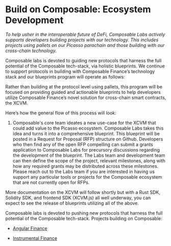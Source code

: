# Build on Composable: Ecosystem Development

*To help usher in the interoperable future of DeFi, 
Composable Labs actively supports developers building projects with our technology. 
This includes projects using pallets on our Picasso parachain and those building with our cross-chain technology.*

Composable labs is devoted to guiding new protocols that harness the full potential of the Composable tech-stack, 
via holistic blueprints.
We continue to support protocols in building with Composable Finance’s technology stack and our blueprints program will 
operate as follows:


Rather than building at the protocol level using pallets, this program will be focused on providing guided and actionable 
blueprints to help developers utilize Composable Finance’s novel solution for cross-chain smart contracts, the XCVM.

Here’s how the general flow of this process will look:
1. Composable's core team ideates a new use-case for the XCVM that could add value to the Picasso ecosystem.
Composable Labs takes this idea and turns it into a comprehensive blueprint.
This blueprint will be posted in a Request for Proposal (RFP) structure on Github. Developers who then find any of the open RFP compelling can submit a grants application to Composable Labs for precursory discussions regarding the development of the blueprint.
The Labs team and development team can then define the scope of the project, relevant milestones, along with how any required grants may be distributed across these milestones.
Please reach out to the Labs team if you are interested in having us support any particular tools or projects for the Composable ecosystem that are not currently open for RFPs.

More documentation on the XCVM will follow shortly but with a Rust SDK, Solidity SDK, and frontend SDK (XCVM.js) all well underway, you can expect to see the release of blueprints utilizing all of the above.


Composable labs is devoted to pushing new protocols that harness the full potential of the Composable tech-stack.
Projects building on Composable:

- [Angular Finance](https://www.angular.finance/)

- [Instrumental Finance](https://www.instrumental.finance/)
